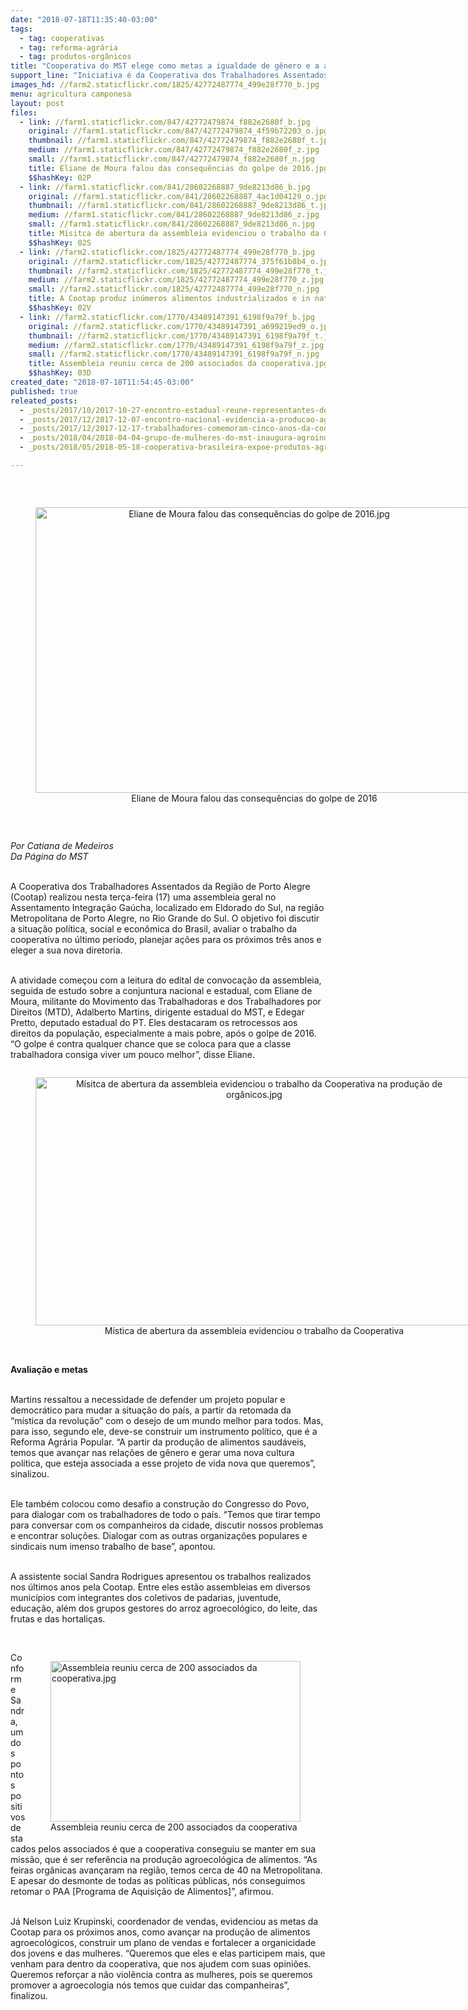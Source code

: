 ```yaml
---
date: "2018-07-18T11:35:40-03:00"
tags:
  - tag: cooperativas
  - tag: reforma-agrária
  - tag: produtos-orgânicos
title: "Cooperativa do MST elege como metas a igualdade de gênero e a ampliação da produção orgânica\n"
support_line: "Iniciativa é da Cooperativa dos Trabalhadores Assentados da Região de Porto Alegre (Cootap)\n"
images_hd: //farm2.staticflickr.com/1825/42772487774_499e28f770_b.jpg
menu: agricultura camponesa
layout: post
files:
  - link: //farm1.staticflickr.com/847/42772479874_f882e2680f_b.jpg
    original: //farm1.staticflickr.com/847/42772479874_4f59b72203_o.jpg
    thumbnail: //farm1.staticflickr.com/847/42772479874_f882e2680f_t.jpg
    medium: //farm1.staticflickr.com/847/42772479874_f882e2680f_z.jpg
    small: //farm1.staticflickr.com/847/42772479874_f882e2680f_n.jpg
    title: Eliane de Moura falou das consequências do golpe de 2016.jpg
    $$hashKey: 02P
  - link: //farm1.staticflickr.com/841/28602268887_9de8213d86_b.jpg
    original: //farm1.staticflickr.com/841/28602268887_4ac1d04129_o.jpg
    thumbnail: //farm1.staticflickr.com/841/28602268887_9de8213d86_t.jpg
    medium: //farm1.staticflickr.com/841/28602268887_9de8213d86_z.jpg
    small: //farm1.staticflickr.com/841/28602268887_9de8213d86_n.jpg
    title: Mísitca de abertura da assembleia evidenciou o trabalho da Cooperativa na produção de orgânicos.jpg
    $$hashKey: 02S
  - link: //farm2.staticflickr.com/1825/42772487774_499e28f770_b.jpg
    original: //farm2.staticflickr.com/1825/42772487774_375f61b8b4_o.jpg
    thumbnail: //farm2.staticflickr.com/1825/42772487774_499e28f770_t.jpg
    medium: //farm2.staticflickr.com/1825/42772487774_499e28f770_z.jpg
    small: //farm2.staticflickr.com/1825/42772487774_499e28f770_n.jpg
    title: A Cootap produz inúmeros alimentos industrializados e in natura (1).jpg
    $$hashKey: 02V
  - link: //farm2.staticflickr.com/1770/43489147391_6198f9a79f_b.jpg
    original: //farm2.staticflickr.com/1770/43489147391_a699219ed9_o.jpg
    thumbnail: //farm2.staticflickr.com/1770/43489147391_6198f9a79f_t.jpg
    medium: //farm2.staticflickr.com/1770/43489147391_6198f9a79f_z.jpg
    small: //farm2.staticflickr.com/1770/43489147391_6198f9a79f_n.jpg
    title: Assembleia reuniu cerca de 200 associados da cooperativa.jpg
    $$hashKey: 03D
created_date: "2018-07-18T11:54:45-03:00"
published: true
releated_posts:
  - _posts/2017/10/2017-10-27-encontro-estadual-reune-representantes-de-23-cooperativas-do-mst-no-rs.md
  - _posts/2017/12/2017-12-07-encontro-nacional-evidencia-a-producao-agroecologica-e-reune-experiencias-de-125-cooperativas-do-mst.md
  - _posts/2017/12/2017-12-17-trabalhadores-comemoram-cinco-anos-da-coopterra-no-espirito-santo.md
  - _posts/2018/04/2018-04-04-grupo-de-mulheres-do-mst-inaugura-agroindustria-no-espirito-santo.md
  - _posts/2018/05/2018-05-18-cooperativa-brasileira-expoe-produtos-agroecologicos-em-feira-na-china.md

---
```

<p>&nbsp;</p>

<div style="text-align:center">
<figure class="image" style="display:inline-block"><img alt="Eliane de Moura falou das consequências do golpe de 2016.jpg" height="457" src="//farm1.staticflickr.com/847/42772479874_f882e2680f_b.jpg" width="700" />
<figcaption>Eliane de Moura falou das consequências do golpe de 2016</figcaption>
</figure>
</div>

<p>&nbsp;</p>

<p><em>Por Catiana de Medeiros<br />
Da P&aacute;gina do MST</em></p>

<p><br />
A Cooperativa dos Trabalhadores Assentados da Regi&atilde;o de Porto Alegre (Cootap) realizou nesta ter&ccedil;a-feira (17) uma assembleia geral no Assentamento Integra&ccedil;&atilde;o Ga&uacute;cha, localizado em Eldorado do Sul, na regi&atilde;o Metropolitana de Porto Alegre, no Rio Grande do Sul. O objetivo foi discutir a situa&ccedil;&atilde;o pol&iacute;tica, social e econ&ocirc;mica do Brasil, avaliar o trabalho da cooperativa no &uacute;ltimo per&iacute;odo, planejar a&ccedil;&otilde;es para os pr&oacute;ximos tr&ecirc;s anos e eleger a sua nova diretoria.</p>

<p><br />
A atividade come&ccedil;ou com a leitura do edital de convoca&ccedil;&atilde;o da assembleia, seguida de estudo sobre a conjuntura nacional e estadual, com Eliane de Moura, militante do Movimento das Trabalhadoras e dos Trabalhadores por Direitos (MTD), Adalberto Martins, dirigente estadual do MST, e Edegar Pretto, deputado estadual do PT. Eles destacaram os retrocessos aos direitos da popula&ccedil;&atilde;o, especialmente a mais pobre, ap&oacute;s o golpe de 2016. &ldquo;O golpe &eacute; contra qualquer chance que se coloca para que a classe trabalhadora consiga viver um pouco melhor&rdquo;, disse Eliane.</p>

<div style="text-align:center">
<figure class="image" style="display:inline-block"><img alt="Mísitca de abertura da assembleia evidenciou o trabalho da Cooperativa na produção de orgânicos.jpg" height="397" src="//farm1.staticflickr.com/841/28602268887_9de8213d86_b.jpg" width="700" />
<figcaption>Mística de abertura da assembleia evidenciou o trabalho da Cooperativa</figcaption>
</figure>
</div>

<p><br />
<strong>Avalia&ccedil;&atilde;o e metas</strong></p>

<p><br />
Martins ressaltou a necessidade de defender um projeto popular e democr&aacute;tico para mudar a situa&ccedil;&atilde;o do pa&iacute;s, a partir da retomada da &ldquo;m&iacute;stica da revolu&ccedil;&atilde;o&rdquo; com o desejo de um mundo melhor para todos. Mas, para isso, segundo ele, deve-se construir um instrumento pol&iacute;tico, que &eacute; a Reforma Agr&aacute;ria Popular. &ldquo;A partir da produ&ccedil;&atilde;o de alimentos saud&aacute;veis, temos que avan&ccedil;ar nas rela&ccedil;&otilde;es de g&ecirc;nero e gerar uma nova cultura pol&iacute;tica, que esteja associada a esse projeto de vida nova que queremos&rdquo;, sinalizou.&nbsp;</p>

<p><br />
Ele tamb&eacute;m colocou como desafio a constru&ccedil;&atilde;o do Congresso do Povo, para dialogar com os trabalhadores de todo o pa&iacute;s. &ldquo;Temos que tirar tempo para conversar com os companheiros da cidade, discutir nossos problemas e encontrar solu&ccedil;&otilde;es. Dialogar com as outras organiza&ccedil;&otilde;es populares e sindicais num imenso trabalho de base&rdquo;, apontou.</p>

<p><br />
A assistente social Sandra Rodrigues apresentou os trabalhos realizados nos &uacute;ltimos anos pela Cootap. Entre eles est&atilde;o assembleias em diversos munic&iacute;pios com integrantes dos coletivos de padarias, juventude, educa&ccedil;&atilde;o, al&eacute;m dos grupos gestores do arroz agroecol&oacute;gico, do leite, das frutas e das hortali&ccedil;as.</p>

<p>&nbsp;</p>

<figure class="image" style="float:right"><img alt="Assembleia reuniu cerca de 200 associados da cooperativa.jpg" height="257" src="//farm2.staticflickr.com/1770/43489147391_6198f9a79f_b.jpg" width="400" />
<figcaption>Assembleia reuniu cerca de 200 associados da cooperativa&nbsp;</figcaption>
</figure>

<p>Conforme Sandra, um dos pontos positivos destacados pelos associados &eacute; que a cooperativa conseguiu se manter em sua miss&atilde;o, que &eacute; ser refer&ecirc;ncia na produ&ccedil;&atilde;o agroecol&oacute;gica de alimentos. &ldquo;As feiras org&acirc;nicas avan&ccedil;aram na regi&atilde;o, temos cerca de 40 na Metropolitana. E apesar do desmonte de todas as pol&iacute;ticas p&uacute;blicas, n&oacute;s conseguimos retomar o PAA [Programa de Aquisi&ccedil;&atilde;o de Alimentos]&rdquo;, afirmou.</p>

<p><br />
J&aacute; Nelson Luiz Krupinski, coordenador de vendas, evidenciou as metas da Cootap para os pr&oacute;ximos anos, como avan&ccedil;ar na produ&ccedil;&atilde;o de alimentos agroecol&oacute;gicos, construir um plano de vendas e fortalecer a organicidade dos jovens e das mulheres. &ldquo;Queremos que eles e elas participem mais, que venham para dentro da cooperativa, que nos ajudem com suas opini&otilde;es. Queremos refor&ccedil;ar a n&atilde;o viol&ecirc;ncia contra as mulheres, pois se queremos promover a agroecologia n&oacute;s temos que cuidar das companheiras&rdquo;, finalizou.</p>
